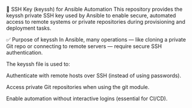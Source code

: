 🔐 SSH Key (keyssh) for Ansible Automation
This repository provides the keyssh private SSH key used by Ansible to enable secure, automated access to remote systems or private repositories during provisioning and deployment tasks.

✅ Purpose of keyssh
In Ansible, many operations — like cloning a private Git repo or connecting to remote servers — require secure SSH authentication.

The keyssh file is used to:

Authenticate with remote hosts over SSH (instead of using passwords).

Access private Git repositories when using the git module.

Enable automation without interactive logins (essential for CI/CD).

